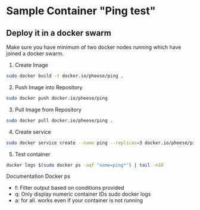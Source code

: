 # Sample Container "Ping test"

## Deploy it in a docker swarm

Make sure you have minimum of two docker nodes running which have joined a
docker swarm.

1. Create Image

```bash
sudo docker build -t docker.io/pheese/ping .
```

2. Push Image into Repository

```bash
sudo docker push docker.io/pheese/ping
```

3. Pull Image from Repository

```bash
sudo docker pull docker.io/pheese/ping .
```

4. Create service

```bash
sudo docker service create --name ping --replicas=3 docker.io/pheese/ping ping docker.com
```

5. Test container

```bash
docker logs $(sudo docker ps -aqf "name=ping*") | tail -n10
```

Documentation Docker ps

- f: Filter output based on conditions provided
- q: Only display numeric container IDs sudo docker logs <UID>
- a: for all. works even if your container is not running
